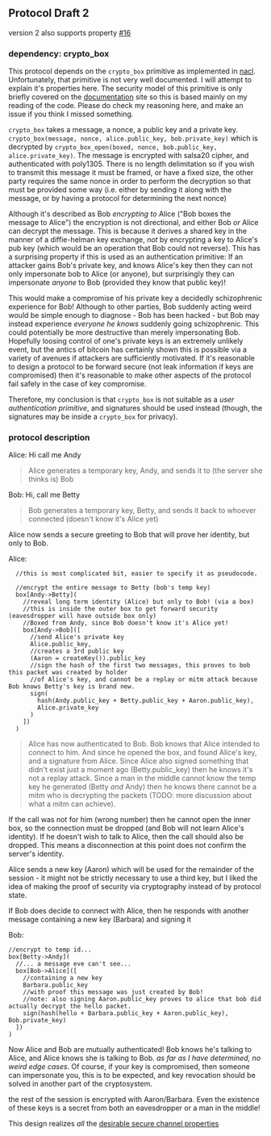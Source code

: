 ## Protocol Draft 2

version 2 also supports property [#16](./properties.md#16-mitmwrong-number-cannot-learn-or-confirm-keys)

### dependency: crypto_box

This protocol depends on the `crypto_box` primitive as implemented in [nacl](http://nacl.cr.yp.to/box.html).
Unfortunately, that primitive is not very well documented. I will attempt to explain it's properties here. The security model of this primitive is only briefly covered on the [documentation](http://nacl.cr.yp.to/box.html) site so this is based mainly on my reading of the code. Please do check my reasoning here, and make an issue if you think I missed something.

`crypto_box` takes a message, a nonce, a public key and a private key.
`crypto_box(message, nonce, alice.public_key, bob.private_key)` which is decrypted by
`crypto_box_open(boxed, nonce, bob.public_key, alice.private_key)`.
The message is encrypted with salsa20 cipher, and authenticated with poly1305. There is no length delimitation so if you wish to transmit this message it must be framed, or have a fixed size, the other party requires the same nonce in order to perform the decryption so that must be provided some way (i.e. either by sending it along with the message, or by having a protocol for determining the next nonce)

Although it's described as Bob _encrypting to_ Alice ("Bob boxes the message to Alice") the encryption is not directional, and either Bob _or_ Alice can decrypt the message. This is because it derives a shared key in the manner of a diffie-helman key exchange, _not_ by encrypting a key to Alice's pub key (which would be an operation that Bob could not reverse). This has a surprising property if this is used as an authentication primitive: If an attacker gains Bob's private key, and knows Alice's key then they can not only impersonate bob to Alice (or anyone), but surprisingly they can impersonate _anyone_ to Bob (provided they know that public key)! 

This would make a compromise of his private key a decidedly schizophrenic experience for Bob! Although to other parties, Bob suddenly acting weird would be simple enough to diagnose - Bob has been hacked - but Bob may instead experience _everyone he knows_ suddenly going schizophrenic. This could potentially be more destructive than merely impersonating Bob. Hopefully loosing control of one's private keys is an extremely unlikely event, but the antics of bitcoin has certainly shown this is possible via a variety of avenues if attackers are sufficiently motivated. If it's reasonable to design a protocol to be forward secure (not leak information if keys are compromised) then it's reasonable to make other aspects of the protocol fail safely in the case of key compromise.

Therefore, my conclusion is that `crypto_box` is not suitable as a _user authentication primitive_, and signatures should be used instead (though, the signatures may be inside a `crypto_box` for privacy). 

### protocol description

Alice: Hi call me Andy
> Alice generates a temporary key, Andy, and sends it to (the server she thinks is) Bob

Bob: Hi, call me Betty
> Bob generates a temporary key, Betty, and sends it back to whoever connected (doesn't know it's Alice yet)

Alice now sends a secure greeting to Bob that will prove her identity, but only to Bob.

Alice:
```
  //this is most complicated bit, easier to specify it as pseudocode.

  //encrypt the entire message to Betty (bob's temp key)
  box[Andy->Betty](
    //reveal long term identity (Alice) but only to Bob! (via a box)
    //this is inside the outer box to get forward security (eavesdropper will have outside box only)
    //Boxed from Andy, since Bob doesn't know it's Alice yet!
    box[Andy->Bob]([
      //send Alice's private key
      Alice.public_key,
      //creates a 3rd public key
      (Aaron = createKey()).public_key
      //sign the hash of the first two messages, this proves to bob this packet was created by holder
      //of Alice's key, and cannot be a replay or mitm attack because Bob knows Betty's key is brand new.
      sign(
        hash(Andy.public_key + Betty.public_key + Aaron.public_key),
        Alice.private_key
      )
    ])
  )
```

> Alice has now authenticated to Bob. Bob knows that Alice intended to connect to him. And since he opened the box, and found Alice's key, and a signature from Alice. Since Alice also signed something that didn't exist just a moment ago (Betty.public_key) then he knows it's not a replay attack. Since a man in the middle cannot know the temp key he generated (Betty _and_ Andy) then he knows there cannot be a mitm who is decrypting the packets (TODO: more discussion about what a mitm can achieve).

If the call was not for him (wrong number) then he cannot open the inner box, so the connection must be dropped (and Bob will not learn Alice's identity). If he doesn't wish to talk to Alice, then the call should also be dropped. This means a disconnection at this point does not confirm the server's identity. 

Alice sends a new key (Aaron) which will be used for the remainder of the session - it might not be strictly necessary to use a third key, but I liked the idea of making the proof of security via cryptography instead of by protocol state.

If Bob does decide to connect with Alice, then he responds with another message containing a new key (Barbara) and signing it

Bob: 

```
//encrypt to temp id...
box[Betty->Andy](
  //... a message eve can't see...
  box[Bob->Alice]([
    //containing a new key
    Barbara.public_key
    //with proof this message was just created by Bob!
    //note: also signing Aaron.public_key proves to alice that bob did actually decrypt the hello packet.
    sign(hash(hello + Barbara.public_key + Aaron.public_key), Bob.private_key)
  ])
)
```

Now Alice and Bob are mutually authenticated! Bob knows he's talking to Alice, and Alice knows she is talking to Bob. _as far as I have determined, no weird edge cases_. Of course, if your key is compromised, then someone can impersonate you, this is to be expected, and key revocation should be solved in another part of the cryptosystem.

the rest of the session is encrypted with Aaron/Barbara. Even the existence of these keys is a secret from both an eavesdropper or a man in the middle!

This design realizes _all_ the [desirable secure channel properties](./properties.md)


